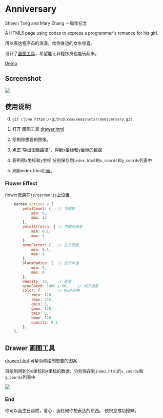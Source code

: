 # Anniversary
Shawn Tang and Mary Zhang 一周年纪念

A HTML5 page using codes to express a programmer's romance for his girl.

用以表达程序员的浪漫，给你身边的女生惊喜。

设计了[画图工具](http://seasonstar.github.io/anniversary/drawer.html)，希望能让非程序员也能玩起来。

[Demo](http://seasonstar.github.io/anniversary/)


## Screenshot
![](http://785i8w.com2.z0.glb.qiniucdn.com/love-story.png)

## 使用说明
0. `git clone https://github.com/seasonstar/anniversary.git`

1. 打开 画图工具 [drawer.html](http://seasonstar.github.io/anniversary/drawer.html)

2. 绘制你想要的图像。

3. 点击“导出图像路径”，得到x坐标和y坐标的数据

4. 将所得x坐标和y坐标 分别保存到`index.html`的`x_coords`和`y_coords`列表中

5. 刷新index.html页面。

### Flower Effect
flower效果在`js/garden.js`上设置.

```Javascript
    Garden.options = {
        petalCount: {   // 花瓣数
            min: 8,
            max: 15
        },
        petalStretch: { // 花瓣伸展度
            min: 0.1,
            max: 3
        },
        growFactor: {   // 生长因素
            min: 0.1,
            max: 1
        },
        bloomRadius: {  // 绽开半径
            min: 5,
            max: 8
        },
        density: 10,    // 密度
        growSpeed: 1000 / 60,    // 绽开速度
        color: {        // RGBA颜色
            rmin: 128,
            rmax: 255,
            gmin: 0,
            gmax: 128,
            bmin: 0,
            bmax: 128,
            opacity: 0.1
        },
    };
```

## Drawer 画图工具
[drawer.html](http://seasonstar.github.io/anniversary/drawer.html) 可帮助你绘制想要的图案

将绘制得到的x坐标和y坐标的数据，分别保存到`index.html`的`x_coords`和`y_coords`列表中

![](http://785i8w.com2.z0.glb.qiniucdn.com/drawer-tracker.png)


### End
你可以画生日蛋糕，爱心，画任何你想表达的东西。
预祝您成功撩妹。
